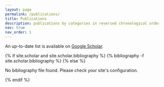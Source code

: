 ```yaml
---
layout: page
permalink: /publications/
title: Publications
description: publications by categories in reversed chronological order. generated by jekyll-scholar.
nav: true
nav_order: 1
---
```

<!-- _pages/publications.md -->
<div class="publications">
  <p>An up-to-date list is available on <a href="https://scholar.google.com/citations?hl=en&user=P9dSDhoAAAAJ">Google Scholar</a>.</p>

  {% if site.scholar and site.scholar.bibliography %}
    <!-- Render the bibliography only if the configuration is valid -->
    {% bibliography -f site.scholar.bibliography %}
  {% else %}
    <p>No bibliography file found. Please check your site's configuration.</p>
  {% endif %}
</div>
